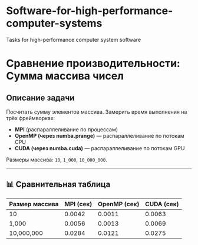 # Software-for-high-performance-computer-systems
Tasks for high-performance computer system software


# Сравнение производительности: Сумма массива чисел

## Описание задачи

Посчитать сумму элементов массива. Замерить время выполнения на трёх фреймворках:
- **MPI** (распараллеливание по процессам)
- **OpenMP (через numba.prange)** — распараллеливание по потокам CPU
- **CUDA (через numba.cuda)** — распараллеливание по потокам GPU

Размеры массива: `10`, `1_000`, `10_000_000`.

---

## 📊 Сравнительная таблица

| Размер массива | MPI (сек) | OpenMP (сек) | CUDA (сек) |
|----------------|-----------|--------------|------------|
| 10             | 0.0042    | 0.0011       | 0.0063     |
| 1,000          | 0.0056    | 0.0013       | 0.0069     |
| 10,000,000     | 0.0284    | 0.0121       | 0.0275     |
